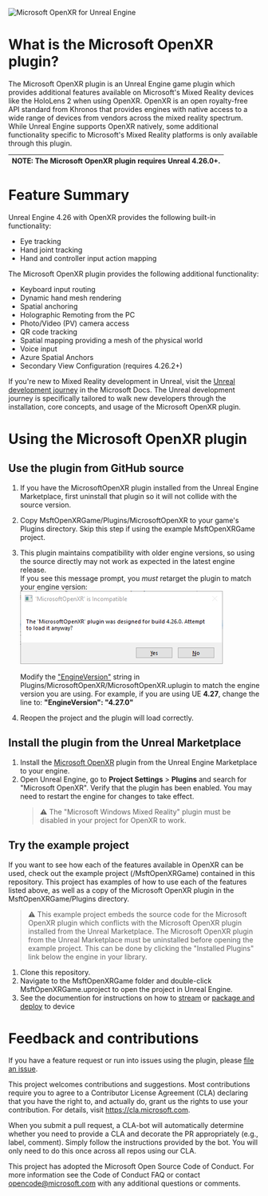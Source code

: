 ![Microsoft OpenXR for Unreal Engine](Docs/Images/Banner.png)

# What is the Microsoft OpenXR plugin?
The Microsoft OpenXR plugin is an Unreal Engine game plugin which provides additional features
available on Microsoft's Mixed Reality devices like the HoloLens 2 when using OpenXR.
OpenXR is an open royalty-free API standard from Khronos that provides engines with native access to
a wide range of devices from vendors across the mixed reality spectrum. While Unreal Engine supports
OpenXR natively, some additional functionality specific to Microsoft's Mixed Reality platforms is
only available through this plugin.

| NOTE: The Microsoft OpenXR plugin requires **Unreal 4.26.0+**. |
| --- |

# Feature Summary

Unreal Engine 4.26 with OpenXR provides the following built-in functionality:
* Eye tracking
* Hand joint tracking
* Hand and controller input action mapping

The Microsoft OpenXR plugin provides the following additional functionality:
* Keyboard input routing
* Dynamic hand mesh rendering
* Spatial anchoring
* Holographic Remoting from the PC
* Photo/Video (PV) camera access
* QR code tracking
* Spatial mapping providing a mesh of the physical world
* Voice input
* Azure Spatial Anchors
* Secondary View Configuration (requires 4.26.2+)

If you're new to Mixed Reality development in Unreal, visit the
[Unreal development journey](https://docs.microsoft.com/windows/mixed-reality/unreal-development-overview)
in the Microsoft Docs. The Unreal development journey is specifically tailored to walk new developers
through the installation, core concepts, and usage of the Microsoft OpenXR plugin.

# Using the Microsoft OpenXR plugin

## Use the plugin from GitHub source

1. If you have the MicrosoftOpenXR plugin installed from the Unreal Engine Marketplace, first uninstall that plugin so it will not collide with the source version.
2. Copy MsftOpenXRGame/Plugins/MicrosoftOpenXR to your game's Plugins directory.  Skip this step if using the example MsftOpenXRGame project.
3. This plugin maintains compatibility with older engine versions, so using the source directly may not work as expected in the latest engine release.  
    If you see this message prompt, you *must* retarget the plugin to match your engine version:
    ![The 'MicrosoftOpenXR' plugin was designed for build 4.26.0. Attempt to load it anyway?](Docs/Images/InvalidVersion.png)   

    Modify the ["EngineVersion"](https://github.com/microsoft/Microsoft-OpenXR-Unreal/blob/fccb12a31070bab0d45e8e948f809e6dbdde5937/MsftOpenXRGame/Plugins/MicrosoftOpenXR/MicrosoftOpenXR.uplugin#L13) string in Plugins/MicrosoftOpenXR/MicrosoftOpenXR.uplugin to match the engine version you are using.
    For example, if you are using UE **4.27**, change the line to: **"EngineVersion": "4.27.0"**
4. Reopen the project and the plugin will load correctly.

## Install the plugin from the Unreal Marketplace

1. Install the [Microsoft OpenXR](https://www.unrealengine.com/marketplace/product/ef8930ca860148c498b46887da196239) plugin from the Unreal Engine Marketplace to your engine. 
1. Open Unreal Engine, go to **Project Settings** > **Plugins** and search for "Microsoft OpenXR". Verify that the plugin has been enabled. You may need to restart the engine for changes to take effect.
   > :warning: The "Microsoft Windows Mixed Reality" plugin must be disabled in your project for OpenXR to work.

## Try the example project

If you want to see how each of the features available in OpenXR can be used, check out the example project (/MsftOpenXRGame) contained in this repository. This project has examples of how to use each of the features listed above, as well as a copy of the Microsoft OpenXR plugin in the MsftOpenXRGame/Plugins directory.

> :warning: This example project embeds the source code for the Microsoft OpenXR plugin which conflicts with the Microsoft OpenXR plugin installed from the Unreal Marketplace. The Microsoft OpenXR plugin from the Unreal Marketplace must be uninstalled before opening the example project. This can be done by clicking the "Installed Plugins" link below the engine in your library.

1. Clone this repository.
2. Navigate to the MsftOpenXRGame folder and double-click MsftOpenXRGame.uproject to open the project in Unreal Engine. 
3. See the documention for instructions on how to [stream](https://docs.microsoft.com/en-us/windows/mixed-reality/develop/unreal/unreal-streaming?tabs=openxr) or [package and deploy](https://docs.microsoft.com/en-us/windows/mixed-reality/develop/unreal/unreal-deploying) to device

# Feedback and contributions
If you have a feature request or run into issues using the plugin, please [file an issue](https://github.com/microsoft/Microsoft-OpenXR-Unreal/issues). 

This project welcomes contributions and suggestions. Most contributions require you to agree to a Contributor License Agreement (CLA) declaring that you have the right to, and actually do, grant us the rights to use your contribution. For details, visit https://cla.microsoft.com.

When you submit a pull request, a CLA-bot will automatically determine whether you need to provide a CLA and decorate the PR appropriately (e.g., label, comment). Simply follow the instructions provided by the bot. You will only need to do this once across all repos using our CLA.

This project has adopted the Microsoft Open Source Code of Conduct. For more information see the Code of Conduct FAQ or contact opencode@microsoft.com with any additional questions or comments.